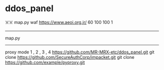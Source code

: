 # ddos_panel
☠️☠️
map.py waf https://www.aeoi.org.ir/ 60 100 100 1
*********************
map.py <method> <url> <time> <thread> <rpc> <proxy>
*********************
proxy mode 1 , 2 , 3 , 4
https://github.com/MR-MRX-etc/ddos_panel.git
git clone https://github.com/SecureAuthCorp/impacket.git
git clone https://github.com/example/pyproxy.git
